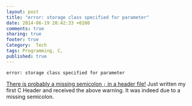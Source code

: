 ```yaml
---
layout: post
title: "error: storage class specified for parameter"
date: 2014-06-19 20:42:33 +0100
comments: true
sharing: true
footer: true
Category:  Tech
tags: Programming, C,
published: true
---
```


    error: storage class specified for parameter

[There is probably a missing semicolon `;` in a header file!](http://stackoverflow.com/q/3676969/97073) Just written my first C Header and received the above warning. It was indeed due to a missing semicolon.
